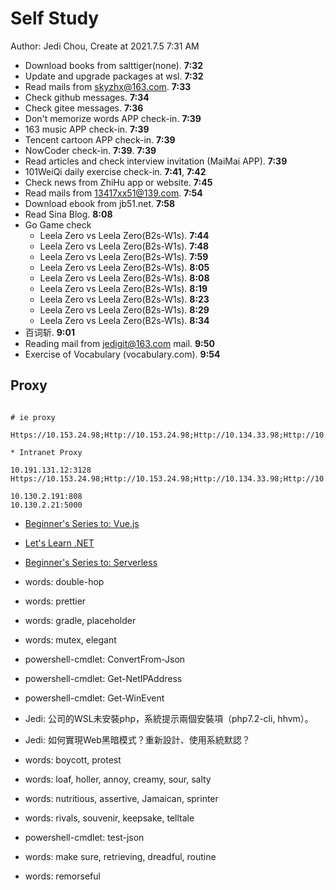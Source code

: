 # Self Study

Author: Jedi Chou, Create at 2021.7.5 7:31 AM

* Download books from salttiger(none). **7:32**
* Update and upgrade packages at wsl. **7:32**
* Read mails from skyzhx@163.com. **7:33**
* Check github messages. **7:34**
* Check gitee messages. **7:36**
* Don't memorize words APP check-in. **7:39**
* 163 music APP check-in. **7:39**
* Tencent cartoon APP check-in. **7:39**
* NowCoder check-in. **7:39**. **7:39**
* Read articles and check interview invitation (MaiMai APP). **7:39**
* 101WeiQi daily exercise check-in. **7:41**, **7:42**
* Check news from ZhiHu app or website. **7:45**
* Read mails from 13417xx51@139.com. **7:54**
* Download ebook from jb51.net. **7:58**
* Read Sina Blog. **8:08**
* Go Game check
  * Leela Zero vs Leela Zero(B2s-W1s). **7:44**
  * Leela Zero vs Leela Zero(B2s-W1s). **7:48**
  * Leela Zero vs Leela Zero(B2s-W1s). **7:59**
  * Leela Zero vs Leela Zero(B2s-W1s). **8:05**
  * Leela Zero vs Leela Zero(B2s-W1s). **8:08**
  * Leela Zero vs Leela Zero(B2s-W1s). **8:19**
  * Leela Zero vs Leela Zero(B2s-W1s). **8:23**
  * Leela Zero vs Leela Zero(B2s-W1s). **8:29**
  * Leela Zero vs Leela Zero(B2s-W1s). **8:34**
* 百词斩. **9:01**
* Reading mail from jedigit@163.com mail. **9:50**
* Exercise of Vocabulary (vocabulary.com). **9:54**

## Proxy

```memo

# ie proxy

Https://10.153.24.98;Http://10.153.24.98;Http://10.134.33.98;Http://10.98.29.190;Https://Ca.Foxconn.Com;Http://Ca.Foxconn.Com;Http://esign.efoxconn.com;Http://ks.esign.efoxconn.com;Http://evouchers.efoxconn.com;Http://emvouchers.efoxconn.com;10.*;10.*;*.efoxconn.com;*.foxconn.com;*.moko.cc;*.163.com;*.mm131.com;*.mmjpg.com;*.jd.com;*.github.com;github.com;pan.baidu.com;https://ssl.mail.163.com;*.weibo.com;developer.aliyun.com;*.bilibili.com;*.adobe.com;*.elastic.co;*.sina.com.cn;transfer.efoxconn.com;*.qq.com;*.cnblogs.com;*.youdao.com;*.blogspot.com;*.youdao.com;*.yinxiang.com;*.youku.com;*.iteye.com;*.layui.com;*.amazeui.org;*.golang.org;www.0daydown.com;*.minmaxtec.com

* Intranet Proxy

10.191.131.12:3128
Https://10.153.24.98;Http://10.153.24.98;Http://10.134.33.98;Http://10.98.29.190;Https://Ca.Foxconn.Com;Http://Ca.Foxconn.Com;Http://esign.efoxconn.com;Http://ks.esign.efoxconn.com;Http://evouchers.efoxconn.com;Http://emvouchers.efoxconn.com

10.130.2.191:808
10.130.2.21:5000
```

* [Beginner's Series to: Vue.js](https://channel9.msdn.com/Series/Beginners-Series-to-Vuejs)
* [Let's Learn .NET](https://channel9.msdn.com/Shows/lets-learn-dotnet)
* [Beginner's Series to: Serverless](https://channel9.msdn.com/Series/Beginners-Series-to-Serverless)

* words: double-hop
* words: prettier
* words: gradle, placeholder
* words: mutex, elegant
* powershell-cmdlet: ConvertFrom-Json
* powershell-cmdlet: Get-NetIPAddress
* powershell-cmdlet: Get-WinEvent
* Jedi: 公司的WSL未安裝php，系統提示兩個安裝項（php7.2-cli, hhvm）。
* Jedi: 如何實現Web黑暗模式？重新設計、使用系統默認？
* words: boycott, protest
* words: loaf, holler, annoy, creamy, sour, salty
* words: nutritious, assertive, Jamaican, sprinter
* words: rivals, souvenir, keepsake, telltale
* powershell-cmdlet: test-json
* words: make sure, retrieving, dreadful, routine
* words: remorseful
